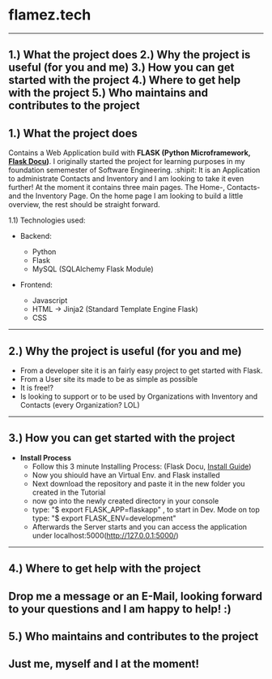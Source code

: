 # flamez.tech

--------------------------------------------------
1.) What the project does
2.) Why the project is useful (for you and me)
3.) How you can get started with the project
4.) Where to get help with the project
5.) Who maintains and contributes to the project
--------------------------------------------------


1.) **What the project does**
--------------------------------------------------

Contains a Web Application build with **FLASK (Python Microframework, [Flask Docu](http://flask.pocoo.org/docs/1.0/))**.
I originally started the project for learning purposes in my foundation sememester of Software Engineering. :shipit:
It is an Application to administrate Contacts and Inventory and I am looking to take it even further! At the moment it contains three     main pages. The Home-, Contacts- and the Inventory Page. On the home page I am looking to build a little overview, the rest should be     straight forward. 


1.1) Technologies used:

- Backend:
  - Python
  - Flask
  - MySQL (SQLAlchemy Flask Module)

- Frontend:
  - Javascript
  - HTML -> Jinja2 (Standard Template Engine Flask)
  - CSS 
 --------------------------------------------------
 
 
  2.) **Why the project is useful (for you and me)**
 --------------------------------------------------

 - From a developer site it is an fairly easy project to get started with Flask. 
 - From a User site its made to be as simple as possible 
 - It is free!?
 - Is looking to support or to be used by Organizations with Inventory and Contacts (every Organization? LOL)
  --------------------------------------------------
 
 
 3.) How you can get started with the project
 --------------------------------------------------

- **Install Process**
  - Follow this 3 minute Installing Process: (Flask Docu, [Install Guide](http://flask.pocoo.org/docs/1.0/installation/))
  - Now you shiould have an Virtual Env. and Flask installed
  - Next download the repository and paste it in the new folder you created in the Tutorial
  - now go into the newly created directory in your console 
  - type: "$ export FLASK_APP=flaskapp" , to start in Dev. Mode on top type: "$ export FLASK_ENV=development"
  - Afterwards the Server starts and you can access the application under localhost:5000(http://127.0.0.1:5000/)
 --------------------------------------------------


4.) Where to get help with the project
--------------------------------------------------
Drop me a message or an E-Mail, looking forward to your questions and I am happy to help! :)
--------------------------------------------------


5.) Who maintains and contributes to the project
--------------------------------------------------
Just me, myself and I at the moment!
--------------------------------------------------
